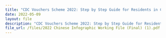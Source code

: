 ```yaml
---
title: "CDC Vouchers Scheme 2022: Step by Step Guide for Residents in Chinese"
date: 2022-05-09
layout: file
description: "CDC Vouchers Scheme 2022: Step by Step Guide for Residents in Chinese"
file_url: /files/2022 Chinese Infographic Working File (Final) (1).pdf
---
```

